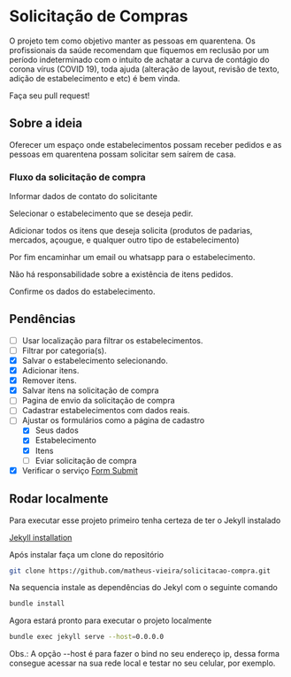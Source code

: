 # Solicitação de Compras

O projeto tem como objetivo manter as pessoas em quarentena. Os profissionais da saúde recomendam que fiquemos em reclusão por um período indeterminado com o intuito de achatar a curva de contágio do corona vírus (COVID 19), toda ajuda (alteração de layout, revisão de texto, adição de estabelecimento e etc) é bem vinda.

Faça seu pull request!

## Sobre a ideia

Oferecer um espaço onde estabelecimentos possam receber pedidos e as pessoas em quarentena possam solicitar sem saírem de casa.

### Fluxo da solicitação de compra

Informar dados de contato do solicitante

Selecionar o estabelecimento que se deseja pedir.

Adicionar todos os itens que deseja solicita (produtos de padarias, mercados, açougue, e qualquer outro tipo de estabelecimento)

Por fim encaminhar um email ou whatsapp para o estabelecimento.

Não há responsabilidade sobre a existência de itens pedidos.

Confirme os dados do estabelecimento.

## Pendências

- [ ] Usar localização para filtrar os estabelecimentos.
- [ ] Filtrar por categoria(s).
- [X] Salvar o estabelecimento selecionando.
- [X] Adicionar itens.
- [X] Remover itens.
- [X] Salvar itens na solicitação de compra
- [ ] Pagina de envio da solicitação de compra
- [ ] Cadastrar estabelecimentos com dados reais.
- [ ] Ajustar os formulários como a página de cadastro
  - [X] Seus dados
  - [X] Estabelecimento
  - [X] Itens
  - [ ] Eviar solicitação de compra
- [X] Verificar o serviço [Form Submit](https://formsubmit.co/)

## Rodar localmente

Para executar esse projeto primeiro tenha certeza de ter o Jekyll instalado

[Jekyll installation](https://jekyllrb.com/docs/installation/)

Após instalar faça um clone do repositório

```bash
git clone https://github.com/matheus-vieira/solicitacao-compra.git
```

Na sequencia instale as dependências do Jekyl com o seguinte comando

```bash
bundle install
```

Agora estará pronto para executar o projeto localmente

```bash
bundle exec jekyll serve --host=0.0.0.0
```

Obs.: A opção --host é para fazer o bind no seu endereço ip, dessa forma consegue acessar na sua rede local e testar no seu celular, por exemplo.
